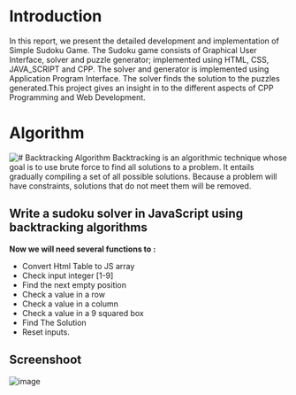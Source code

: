 # Introduction
In this report, we present the detailed development and implementation of Simple Sudoku Game. The Sudoku game consists of Graphical User Interface, solver and puzzle generator; implemented using HTML, CSS, JAVA_SCRIPT and CPP. The solver and generator is implemented using Application Program Interface. The solver finds the solution to the puzzles generated.This project gives an insight in to the different aspects of CPP Programming and Web Development.


# Algorithm
![# Backtracking Algorithm](https://www.simplilearn.com/ice9/free_resources_article_thumb/BackTracking%20Algorithm%20-%20Soni/state-space-tree-in-backtracking-algorithm.png)
Backtracking is an algorithmic technique whose goal is to use brute force to find all solutions to a problem. It entails gradually compiling a set of all possible solutions. Because a problem will have constraints, solutions that do not meet them will be removed.

## Write a sudoku solver in JavaScript using backtracking algorithms

**Now we will need several functions to :**

 - Convert Html Table to JS array
 - Check input integer [1-9]
 - Find the next empty position
 - Check a value in a row
 - Check a value in a column
 - Check a value in a 9 squared box
 - Find The Solution
 - Reset inputs.

## Screenshoot
![image](https://drive.google.com/file/d/1B2Uw039JICKHOaOwK8oVX2Pmd3e6lUs7/view?usp=sharing)
